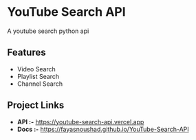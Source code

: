 # YouTube Search API
A youtube search python api

## Features

- Video Search
- Playlist Search
- Channel Search

## Project Links

- **API :-** https://youtube-search-api.vercel.app
- **Docs :-** https://fayasnoushad.github.io/YouTube-Search-API
